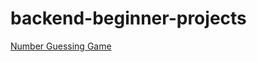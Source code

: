 # backend-beginner-projects

[Number Guessing Game](https://roadmap.sh/projects/number-guessing-game)
